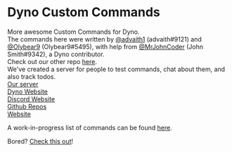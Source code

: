 # Dyno Custom Commands
More awesome Custom Commands for Dyno.<br/>
The commands here were written by [@advaith1](https://github.com/advaith1) (advaith#9121) and [@Olybear9](https://github.com/Olybear9) (Olybear9#5495), with help from [@MrJohnCoder](https://github.com/MrJohnCoder) (John Smith#9342), a Dyno contributor.<br/>
Check out our other repo [here](https://github.com/Dyno-Custom-Commands/gamedevchat-dyno).<br/>
We've created a server for people to test commands, chat about them, and also track todos.<br/>
[Our server](https://discord.gg/e7R8J68)<br/>
[Dyno Website](https://www.dynobot.net/)<br/>
[Discord Website](https://discord.gg)<br/>
[Github Repos](https://github.com/Dyno-Custom-Commands)<br/>
[Website](https://dynocc.tk)

A work-in-progress list of commands can be found [here](https://dynocc.tk/Command%20List.md).

Bored? [Check this out](https://dynocc.tk/bored)!
